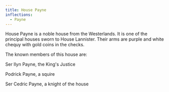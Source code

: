 ```yaml
---
title: House Payne
inflections:
  - Payne
---
```


House Payne is a noble house from the Westerlands. It is one of the principal houses sworn to House Lannister. Their arms are purple and white chequy with gold coins in the checks.

The known members of this house are:

Ser Ilyn Payne, the King's Justice

Podrick Payne, a squire

Ser Cedric Payne, a knight of the house


